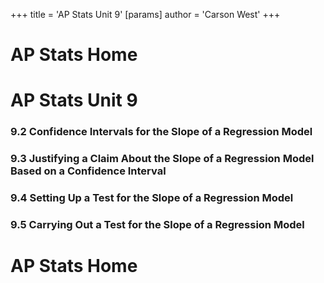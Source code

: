 +++
 title = 'AP Stats Unit 9'
[params]
	author = 'Carson West'
+++
# AP Stats Home

# AP Stats Unit 9
### 9.2 Confidence Intervals for the Slope of a Regression Model
### 9.3 Justifying a Claim About the Slope of a Regression Model Based on a Confidence Interval
### 9.4 Setting Up a Test for the Slope of a Regression Model
### 9.5 Carrying Out a Test for the Slope of a Regression Model

# AP Stats Home